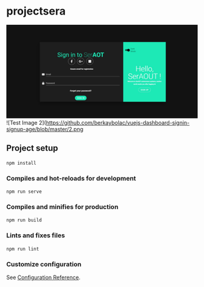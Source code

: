 # projectsera

![Test Image 1](https://github.com/berkaybolac/vuejs-dashboard-signin-signup-age/blob/master/1.png)
![Test Image 2](https://github.com/berkaybolac/vuejs-dashboard-signin-signup-age/blob/master/2.png

## Project setup
```
npm install
```

### Compiles and hot-reloads for development
```
npm run serve
```

### Compiles and minifies for production
```
npm run build
```

### Lints and fixes files
```
npm run lint
```

### Customize configuration
See [Configuration Reference](https://cli.vuejs.org/config/).
